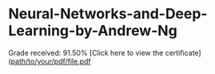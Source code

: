# Neural-Networks-and-Deep-Learning-by-Andrew-Ng
Grade received: 91.50%
[Click here to view the certificate]([path/to/your/pdf/file.pdf](https://github.com/Srabontideb/Neural-Networks-and-Deep-Learning-by-Andrew-Ng/blob/main/Coursera%202MSEDD4H7KTD.pdf)



